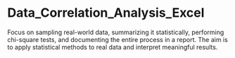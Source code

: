 # Data_Correlation_Analysis_Excel
Focus on sampling real-world data, summarizing it statistically, performing chi-square tests, and documenting the entire process in a report. The aim is to apply statistical methods to real data and interpret meaningful results.

